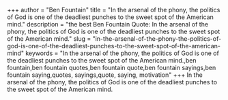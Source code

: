 +++
author = "Ben Fountain"
title = "In the arsenal of the phony, the politics of God is one of the deadliest punches to the sweet spot of the American mind."
description = "the best Ben Fountain Quote: In the arsenal of the phony, the politics of God is one of the deadliest punches to the sweet spot of the American mind."
slug = "in-the-arsenal-of-the-phony-the-politics-of-god-is-one-of-the-deadliest-punches-to-the-sweet-spot-of-the-american-mind"
keywords = "In the arsenal of the phony, the politics of God is one of the deadliest punches to the sweet spot of the American mind.,ben fountain,ben fountain quotes,ben fountain quote,ben fountain sayings,ben fountain saying,quotes, sayings,quote, saying, motivation"
+++
In the arsenal of the phony, the politics of God is one of the deadliest punches to the sweet spot of the American mind.
